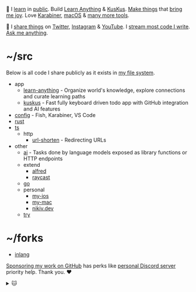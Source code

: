 👋 I [learn](https://wiki.nikiv.dev/sharing/everything-I-know) in [public](https://wiki.nikiv.dev/). Build [Learn Anything](https://github.com/learn-anything/learn-anything) & [KusKus](https://kuskus.app). [Make things](https://nikiv.dev/projects) that [bring me joy](https://nikiv.dev/likes). Love [Karabiner](https://wiki.nikiv.dev/macOS/apps/karabiner/), [macOS](https://github.com/nikitavoloboev/my-mac) & [many more tools](https://wiki.nikiv.dev/sharing/my-workflow).

💛 I [share things](https://wiki.nikiv.dev/sharing/) on [Twitter](https://twitter.com/nikitavoloboev), [Instagram](https://www.instagram.com/nikitavoloboev) & [YouTube](https://www.youtube.com/channel/UCEKqrUfr_FMKIO9XSJS4vDw). I [stream most code I write](https://www.youtube.com/@nikitavoloboev/streams). [Ask me anything](https://github.com/nikitavoloboev/ama).

# ~/src

Below is all code I share publicly as it exists in [my file system](https://wiki.nikiv.dev/unix/my-file-system).

- app
  - [learn-anything](https://github.com/learn-anything/learn-anything) - Organize world's knowledge, explore connections and curate learning paths
  - [kuskus](https://github.com/kuskusapp/kuskus) - Fast fully keyboard driven todo app with GitHub integration and AI features
- [config](https://github.com/nikitavoloboev/config) - Fish, Karabiner, VS Code
- [rust](https://github.com/nikitavoloboev/rust)
- [ts](https://github.com/nikitavoloboev/ts)
  - http
    - [url-shorten](https://github.com/nikitavoloboev/url-shorten) - Redirecting URLs
- other
  - [ai](https://github.com/learn-anything/ai) - Tasks done by language models exposed as library functions or HTTP endpoints
  - extend
    - [alfred](https://github.com/nikitavoloboev/alfred)
    - [raycast](https://github.com/nikitavoloboev/raycast)
  - [go](https://github.com/nikitavoloboev/go)
  - personal
    - [my-ios](https://github.com/nikitavoloboev/my-ios)
    - [my-mac](https://github.com/nikitavoloboev/my-mac)
    - [nikiv.dev](https://github.com/nikitavoloboev/nikiv.dev)
  - [try](https://github.com/nikitavoloboev/try)

# ~/forks

- [inlang](https://github.com/inlang/inlang)

[Sponsoring my work on GitHub](https://github.com/sponsors/nikitavoloboev) has perks like [personal Discord server](https://discord.com/invite/TVafwaD23d) priority help. Thank you. ♥️

<details><summary>🐱</summary>
  <br/>
  <a href="https://nikiv.dev">
    <img width="800" heigth="200" src="https://raw.githubusercontent.com/nikitavoloboev/nikitavoloboev/main/cat.jpg"></img>
  </a>
</details>
